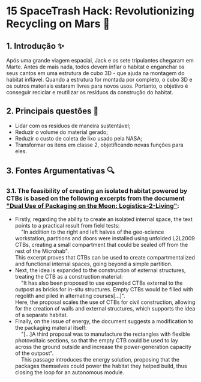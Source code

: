 # 15 SpaceTrash Hack: Revolutionizing Recycling on Mars 🚀

 ## 1. Introdução ✨
Após uma grande viagem espacial, Jack e os sete tripulantes chegaram em Marte. Antes de mais nada, todos devem inflar o habitat e enganchar os seus cantos em uma estrutura de cubo 3D - que ajuda na montagem do habitat inflável. Quando a estrutura for montada por completo, o cubo 3D e os outros materiais estaram livres para novos usos.
Portanto, o objetivo é conseguir reciclar e reutilizar os resíduos da construção do habitat.

 ## 2. Principais questões 🚩
 - Lidar com os resíduos de maneira sustentável;
 - Reduzir o volume do material gerado;
 - Reduzir o custo de coleta de lixo usado pela NASA;
 - Transformar os itens em classe 2, objetificando novas funções para eles.
  
## 3. Fontes Argumentativas 🔍 

### 3.1. The feasibility of creating an isolated habitat powered by CTBs is based on the following excerpts from the document ["Dual Use of Packaging on the Moon: Logistics-2-Living"]():  

- Firstly, regarding the ability to create an isolated internal space, the text points to a practical result from field tests:  
&nbsp;&nbsp;&nbsp;&nbsp;​"In addition to the right and left halves of the geo-science workstation, partitions and doors were installed using unfolded L2L2009 CTBs, creating a small compartment that could be sealed off from the rest of the Microhab".  
This excerpt proves that CTBs can be used to create compartmentalized and functional internal spaces, going beyond a simple partition.  
- Next, the idea is expanded to the construction of external structures, treating the CTB as a construction material:  
​&nbsp;&nbsp;&nbsp;&nbsp;"It has also been proposed to use expended CTBs external to the outpost as bricks for in-situ structures. Empty CTBs would be filled with regolith and piled in alternating courses[...]".  
Here, the proposal scales the use of CTBs for civil construction, allowing for the creation of walls and external structures, which supports the idea of a separate habitat.  
- ​Finally, on the issue of energy, the document suggests a modification to the packaging material itself:  
&nbsp;&nbsp;&nbsp;&nbsp;"[...]A third proposal was to manufacture the rectangles with flexible photovoltaic sections, so that the empty CTB could be used to lay across the ground outside and increase the power-generation capacity of the outpost".  
​&nbsp;&nbsp;&nbsp;&nbsp;This passage introduces the energy solution, proposing that the packages themselves could power the habitat they helped build, thus closing the loop for an autonomous module.  


   
